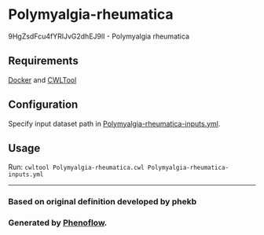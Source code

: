 # Polymyalgia-rheumatica

9HgZsdFcu4fYRlJvG2dhEJ9lI - Polymyalgia rheumatica

## Requirements

[Docker](https://docs.docker.com/install/) and [CWLTool](https://github.com/common-workflow-language/cwltool#install)

## Configuration

Specify input dataset path in [Polymyalgia-rheumatica-inputs.yml](Polymyalgia-rheumatica-inputs.yml).

## Usage

Run: `cwltool Polymyalgia-rheumatica.cwl Polymyalgia-rheumatica-inputs.yml`

***

### Based on original definition developed by phekb
### Generated by [Phenoflow](https://kclhi.org/phenoflow).
